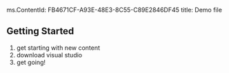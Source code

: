 ﻿ms.ContentId: FB4671CF-A93E-48E3-8C55-C89E2846DF45
title: Demo file

## Getting Started ##
1. get starting with new content
2. download visual studio
3. get going!

